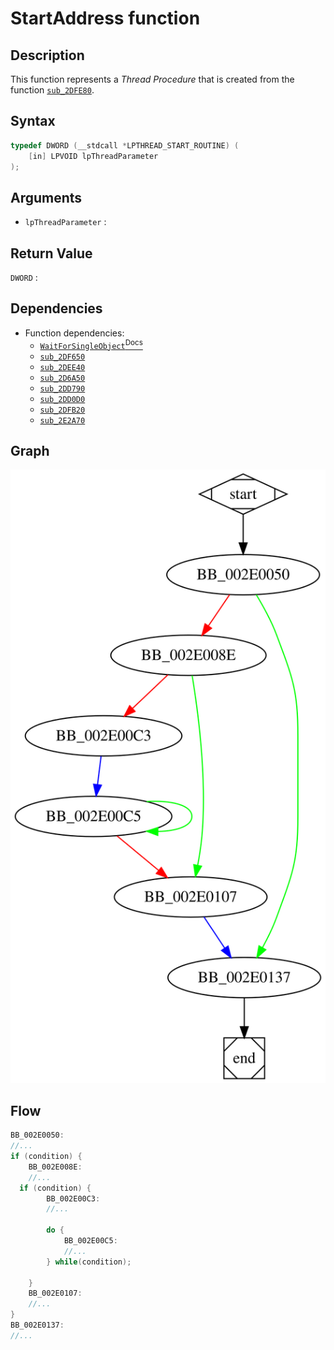 # StartAddress function

## Description

This function represents a *Thread Procedure* that is created from the function [`sub_2DFE80`](sub_2DFE80.md).

## Syntax

```c
typedef DWORD (__stdcall *LPTHREAD_START_ROUTINE) (  
    [in] LPVOID lpThreadParameter  
);
```

## Arguments

* `lpThreadParameter` : 

## Return Value

`DWORD` : 

## Dependencies

* Function dependencies:
  * [`WaitForSingleObject`<sup>Docs</sup>](https://docs.microsoft.com/en-us/windows/win32/api/synchapi/nf-synchapi-waitforsingleobject)
  * [`sub_2DF650`](sub_2DF650.md)
  * [`sub_2DEE40`](sub_2DEE40.md)
  * [`sub_2D6A50`](sub_2D6A50.md)
  * [`sub_2DD790`](sub_2DD790.md)
  * [`sub_2DD0D0`](sub_2DD0D0.md)
  * [`sub_2DFB20`](sub_2DFB20.md)
  * [`sub_2E2A70`](sub_2E2A70.md)

## Graph

![StartAddress Graph](../svg/StartAddress.svg "StartAddress Graph")

## Flow

```c
BB_002E0050:
//...
if (condition) {
	BB_002E008E:
	//...
  if (condition) {
		BB_002E00C3:
		//...

		do {
			BB_002E00C5:
			//...
		} while(condition);

	}
	BB_002E0107:
	//...
}
BB_002E0137:
//...
```


